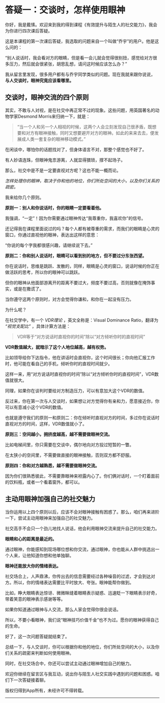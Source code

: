# 答疑一：交谈时，怎样使用眼神

你好，我是戴愫。欢迎来到我的得到课程《有效提升与陌生人的社交能力》，我会为你进行四次课后答疑。

这是本课程的第一次课后答疑，我选取的问题来自一个叫做“乔宇”的用户。他是这么问的：

“别人说话时，我会看对方的眼睛，但是看一会儿就会觉得很别扭，感觉给对方很多压力，然后就会很紧张，胡思乱想，请问这时候应该怎么办？”

我从留言里发现，很多用户都有与乔宇同学类似的问题。现在我就来跟你说说，  **与人交谈时，眼神究竟应该看哪里。**

## 交谈时，眼神交流的四个原则

其实，不敢与人对视，是在社交中再正常不过的现象。这些问题，用英国著名的动物学家Desmond Morris来归纳一下，就是：

> “当一个人和另一个人相视的时候，这两个人会立刻发现自己很矛盾，既想要和对方有眼神接触，同时又想要避开对方的眼神。如此的来来去去，便发展成人类一套复杂的眼神移动模式。”

在闲谈中，哪怕你的话题找对了，但身体语言不对，那整个感觉也不好了。

有人妙语连珠，但眼神鬼祟游离，人就显得猥琐，撑不起场子。

那么，社交中是不是一定要直视对方呢？这也不能一概而论。 

 *怎样处理你的眼神，取决于你和他的地位，你们所处空间的大小，以及你们关系的疏密。*

我来给你几个原则。

 **原则一：别人和你说话时，你的眼睛一定要看着他。**

我强调，“一定”！因为你需要通过眼神传达“我尊重你，我喜欢你”的信号。

还记得我在课程里面说过的吗？每个人都有被尊重的需求，而我们的眼睛是心灵的窗口，你通过直视他的眼神，表达出这样的意思：

“你说的每个字我都很感兴趣，请继续说下去。”

 **原则二：你和别人说话时，眼睛可以看到别的地方，但不要过分东张西望。**

你在说话时，思维是跳跃、发散的，同样，眼睛是心灵的窗口，说话时候的你正在做活跃的思考，所以你的眼神可以跳跃。

但你的眼神从他面部游离开的距离不要过大，频度不要过高，否则就像在掩饰事实，或是在撒谎了。

当你遵守这两个原则时，对方会觉得你谦和，和你在一起没有压力。

为什么呢？

在社交学中，有一个 *VDR理论* ，英文全称是：Visual Dominance Ratio，翻译为 *“视觉支配比”* ，具体计算方法是：

> VDR等于“对方说话时直视你的时间”除以“对方倾听你时的直视时间”

 **VDR数值越大，就暗示了这个人地位越高，越有权势。**

比如领导给你下达指令，他在讲话时会直视你，这个时间很长；你向他汇报工作时，他可能在看自己的手机，倾听你时的直视时间就少。

这样一来，用“对方说话时直视你的时间”除以“对方倾听你时的直视时间”，VDR数值就很大。

同理，如果你在谈判时要给对方制造压力，可以有意加大这个VDR的数值。

反过来，你在第一次与人交谈时，如果想让对方觉得你有亲和力，愿意接近你，你可以有意减小这个VDR的数值。

也就是遵守我们的原则一和原则二：你在倾听时直视对方的时间，多过你在说话时直视对方的时间，这样，VDR数值就小了。

 **原则三：空间越小，拥挤度越高，越不需要做眼神交流。** 

比如电梯间里，你只需要在交谈中，偶尔地向对方投过短暂的一瞥。

在太狭小的空间里，不需要做直接的眼神接触，否则双方都不舒服。

 **原则四：你和对方越熟悉，越不需要做眼神交流。**

因为你们很熟悉彼此，不需要靠眼神来袒露内心了。你们俩对话时，一个盯着面前的饮料瓶，或者一个看着窗外，都可以。

## 主动用眼神加强自己的社交魅力

当你运用以上四个原则以后，应该不会对眼神接触有困惑了。那么，咱们再来进阶一下，尝试主动用眼神来加强自己的社交魅力。

社交高手不会只一个劲儿地找人说话，他会利用眼神交流来提升自己的社交能力。

 **眼睛和心的距离是最近的。**

通过眼神，你能感知到现场哪位想和你交流，通过眼神，你也能从人群中挑选出一个人来，让他知道你想和他单独聊。

 **眼神还能放大你的情绪表达。**

社交场合上，人声鼎沸，你传出去的信息需要经过各种噪音的过滤，才会到达对方。所以，你的情绪表达需要比平时放大、夸张。眼神能帮你做到。

比如，睁大眼睛表达惊讶、微微眯缝着眼睛表示疑惑、迅速眨一下眼睛表示好奇，带着笑意的眼神表示感谢等等。

如果你知道通过眼神与人交流，那么人家会觉得你很会说话。

所以，不要小看眼神，我们说“眼神技巧价值千金”也不为过。愿你的眼神获得自己的生命。

好了，这一次问题答疑就结束了。

总结一下，与人交谈时，你可以根据你和他的地位，你们所处空间的大小，以及你们关系的疏密来判断如何使用眼神。

同时，在社交场合中，你还可以尝试主动通过眼神增加自己的魅力。

欢迎你继续在留言区与我互动，说出你与陌生人社交实践中遇到的问题和困惑。咱们下一次答疑接着聊。

版权归得到App所有，未经许可不得转载。

---
